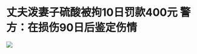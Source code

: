 # 丈夫泼妻子硫酸被拘10日罚款400元 警方：在损伤90日后鉴定伤情

![](https://inews.gtimg.com/newsapp_bt/0/15672911095/1000)

​


